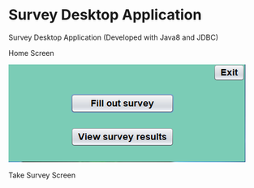 # Survey Desktop Application

Survey Desktop Application (Developed with Java8 and JDBC)

Home Screen

![](src/Screens/home%20screen.PNG)




Take Survey Screen
